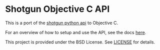 # Shotgun Objective C API

This is a port of the [shotgun python api](https://github.com/shotgunsoftware/python-api) to Objective C.

For an overview of how to setup and use the API, see the docs [here](http://shotgunsoftware.github.com/objc-api/doxygen/master/html/index.html).

This project is provided under the BSD License.  See [LICENSE](https://github.com/shotgunsoftware/objc-api/blob/master/LICENSE) for details.
